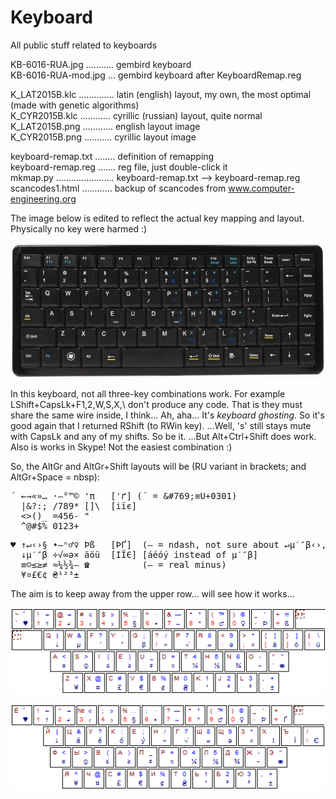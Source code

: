 # Keyboard
All public stuff related to keyboards

KB-6016-RUA.jpg ........... gembird keyboard  
KB-6016-RUA-mod.jpg ... gembird keyboard after KeyboardRemap.reg

K_LAT2015B.klc .............. latin (english) layout, my own, the most optimal (made with genetic algorithms)  
K_CYR2015B.klc ............ cyrillic (russian) layout, quite normal  
K_LAT2015B.png ............ english layout image  
K_CYR2015B.png ........... cyrillic layout image  

keyboard-remap.txt ........ definition of remapping  
keyboard-remap.reg ....... reg file, just double-click it    
mkmap.py ....................... keyboard-remap.txt --> keyboard-remap.reg  
scancodes1.html ............ backup of scancodes from www.computer-engineering.org

The image below is edited to reflect the actual key mapping and layout. Physically no key were harmed :)

![KB-6016-RUA-modified](https://github.com/georgiy-pruss/Keyboard/blob/master/KB-6016-RUA-mod.jpg)

In this keyboard, not all three-key combinations work. For example LShift+CapsLk+F1,2,W,S,X,\\ don't produce any code. That is they must share the same wire inside, I think... Ah, aha... It's _keyboard ghosting_. So it's good again that I returned RShift (to RWin key). ...Well, 's' still stays mute with CapsLk and any of my shifts. So be it. ...But Alt+Ctrl+Shift does work. Also is works in Skype! Not the easiest combination :)

So, the AltGr and AltGr+Shift layouts will be (RU variant in brackets; and AltGr+Space = nbsp):

<pre>´ ←→«»… ·—°™© 'π   ['ґ] (´ = &amp;#769;≡U+0301)
  |&?:; /789* []\  [іїє]
  <>()_ =456- "
  ^@#$% 0123+</pre>

<pre>♥ ↑↵‹›§ •–ⁿ♂♀ Þß   [ÞҐ]  (– = ndash, not sure about ↵µ′″β‹›, not so important...)
  ↓µ′″β ÷√∞ə× äöü  [ІЇЄ] [áéóý instead of µ′″β]
  ≡☺≤≥≠ ≈¼½¾– ☎          (– = real minus)
  ¥¤£€¢ ₴¹²³±</pre>

<!-- !,. good as is, ~`{}\[] no need in RU, șțăâîȘȚĂÂÎ ÄÖÜ ÁÓÉ ўЎ -->

The aim is to keep away from the upper row... will see how it works...

![Latin layout](https://github.com/georgiy-pruss/Keyboard/blob/master/K_LAT2015B.png)

![Cyrillic layout](https://github.com/georgiy-pruss/Keyboard/blob/master/K_CYR2015B.png)
